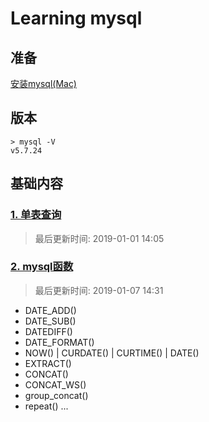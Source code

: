 # Learning mysql

## 准备

[安装mysql(Mac)](./the-beginning/beginning.md)

## 版本

```
> mysql -V
v5.7.24
```

## 基础内容

### [1. 单表查询](./chapter-1/sample-query.md)

> 最后更新时间: 2019-01-01 14:05

### [2. mysql函数](./chapter-1/functions.md)

> 最后更新时间: 2019-01-07 14:31

- DATE_ADD()
- DATE_SUB()
- DATEDIFF()
- DATE_FORMAT()
- NOW() | CURDATE() | CURTIME() | DATE()
- EXTRACT()
- CONCAT()
- CONCAT_WS()
- group_concat()
- repeat()
...